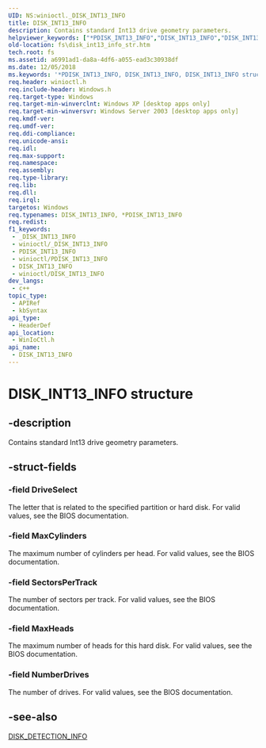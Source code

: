 ```yaml
---
UID: NS:winioctl._DISK_INT13_INFO
title: DISK_INT13_INFO
description: Contains standard Int13 drive geometry parameters.
helpviewer_keywords: ["*PDISK_INT13_INFO","DISK_INT13_INFO","DISK_INT13_INFO structure [Files]","PDISK_INT13_INFO","PDISK_INT13_INFO structure pointer [Files]","_win32_disk_int13_info_str","base.disk_int13_info_str","fs.disk_int13_info_str","winioctl/DISK_INT13_INFO","winioctl/PDISK_INT13_INFO"]
old-location: fs\disk_int13_info_str.htm
tech.root: fs
ms.assetid: a6991ad1-da8a-4df6-a055-ead3c30938df
ms.date: 12/05/2018
ms.keywords: '*PDISK_INT13_INFO, DISK_INT13_INFO, DISK_INT13_INFO structure [Files], PDISK_INT13_INFO, PDISK_INT13_INFO structure pointer [Files], _win32_disk_int13_info_str, base.disk_int13_info_str, fs.disk_int13_info_str, winioctl/DISK_INT13_INFO, winioctl/PDISK_INT13_INFO'
req.header: winioctl.h
req.include-header: Windows.h
req.target-type: Windows
req.target-min-winverclnt: Windows XP [desktop apps only]
req.target-min-winversvr: Windows Server 2003 [desktop apps only]
req.kmdf-ver: 
req.umdf-ver: 
req.ddi-compliance: 
req.unicode-ansi: 
req.idl: 
req.max-support: 
req.namespace: 
req.assembly: 
req.type-library: 
req.lib: 
req.dll: 
req.irql: 
targetos: Windows
req.typenames: DISK_INT13_INFO, *PDISK_INT13_INFO
req.redist: 
f1_keywords:
 - _DISK_INT13_INFO
 - winioctl/_DISK_INT13_INFO
 - PDISK_INT13_INFO
 - winioctl/PDISK_INT13_INFO
 - DISK_INT13_INFO
 - winioctl/DISK_INT13_INFO
dev_langs:
 - c++
topic_type:
 - APIRef
 - kbSyntax
api_type:
 - HeaderDef
api_location:
 - WinIoCtl.h
api_name:
 - DISK_INT13_INFO
---
```


# DISK_INT13_INFO structure


## -description

Contains standard Int13 drive geometry parameters.

## -struct-fields

### -field DriveSelect

The letter that is related to the specified partition or hard disk.  For valid values, see the BIOS documentation.

### -field MaxCylinders

The maximum number of cylinders per head. For valid values, see the BIOS documentation.

### -field SectorsPerTrack

The number of sectors per track. For valid values, see the BIOS documentation.

### -field MaxHeads

The maximum number of heads for this hard disk.  For valid values, see the BIOS documentation.

### -field NumberDrives

The number of drives. For valid values, see the BIOS documentation.

## -see-also

<a href="/windows/desktop/api/winioctl/ns-winioctl-disk_detection_info">DISK_DETECTION_INFO</a>